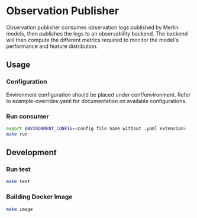 # Observation Publisher
Observation publisher consumes observation logs published by Merlin models, then publishes the logs to an observability backend. The backend will then compute the different metrics required to monitor the model's performance and feature distribution. 

## Usage

### Configuration
Environment configuration should be placed under conf/environment.
Refer to example-overrides.yaml for documentation on available configurations.

### Run consumer

```bash
export ENVIRONMENT_CONFIG=<config file name without .yaml extension>
make run
```


## Development

### Run test
```bash
make test
```

### Building Docker Image

```bash
make image
```
